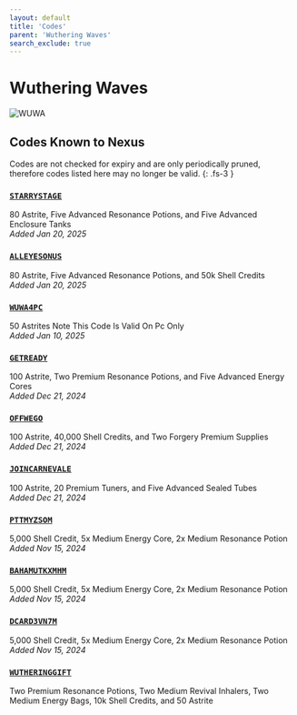 ```yaml
---
layout: default
title: 'Codes'
parent: 'Wuthering Waves'
search_exclude: true
---
```


# Wuthering Waves

![WUWA](https://cdn.discordapp.com/emojis/1323743251664212030.png)

## Codes Known to Nexus

Codes are not checked for expiry and are only periodically pruned, therefore codes listed here may no longer be valid.
{: .fs-3 }

### [`STARRYSTAGE`](https://nexus-codes.app/copy/?code=STARRYSTAGE)

80 Astrite, Five Advanced Resonance Potions, and Five Advanced Enclosure Tanks<br />*Added Jan 20, 2025*

### [`ALLEYESONUS`](https://nexus-codes.app/copy/?code=ALLEYESONUS)

80 Astrite, Five Advanced Resonance Potions, and 50k Shell Credits<br />*Added Jan 20, 2025*

### [`WUWA4PC`](https://nexus-codes.app/copy/?code=WUWA4PC)

50 Astrites   Note  This Code Is Valid On Pc Only<br />*Added Jan 10, 2025*

### [`GETREADY`](https://nexus-codes.app/copy/?code=GETREADY)

100 Astrite, Two Premium Resonance Potions, and Five Advanced Energy Cores<br />*Added Dec 21, 2024*

### [`OFFWEGO`](https://nexus-codes.app/copy/?code=OFFWEGO)

100 Astrite, 40,000 Shell Credits, and Two Forgery Premium Supplies<br />*Added Dec 21, 2024*

### [`JOINCARNEVALE`](https://nexus-codes.app/copy/?code=JOINCARNEVALE)

100 Astrite, 20 Premium Tuners, and Five Advanced Sealed Tubes<br />*Added Dec 21, 2024*

### [`PTTMYZSOM`](https://nexus-codes.app/copy/?code=PTTMYZSOM)

5,000 Shell Credit, 5x Medium Energy Core, 2x Medium Resonance Potion<br />*Added Nov 15, 2024*

### [`BAHAMUTKXMHM`](https://nexus-codes.app/copy/?code=BAHAMUTKXMHM)

5,000 Shell Credit, 5x Medium Energy Core, 2x Medium Resonance Potion<br />*Added Nov 15, 2024*

### [`DCARD3VN7M`](https://nexus-codes.app/copy/?code=DCARD3VN7M)

5,000 Shell Credit, 5x Medium Energy Core, 2x Medium Resonance Potion<br />*Added Nov 15, 2024*

### [`WUTHERINGGIFT`](https://nexus-codes.app/copy/?code=WUTHERINGGIFT)

Two Premium Resonance Potions, Two Medium Revival Inhalers, Two Medium Energy Bags, 10k Shell Credits, and 50 Astrite<br />